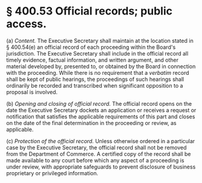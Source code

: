 # § 400.53   Official records; public access.

(a) *Content.* The Executive Secretary shall maintain at the location stated in § 400.54(e) an official record of each proceeding within the Board's jurisdiction. The Executive Secretary shall include in the official record all timely evidence, factual information, and written argument, and other material developed by, presented to, or obtained by the Board in connection with the proceeding. While there is no requirement that a *verbatim* record shall be kept of public hearings, the proceedings of such hearings shall ordinarily be recorded and transcribed when significant opposition to a proposal is involved.


(b) *Opening and closing of official record.* The official record opens on the date the Executive Secretary dockets an application or receives a request or notification that satisfies the applicable requirements of this part and closes on the date of the final determination in the proceeding or review, as applicable.


(c) *Protection of the official record.* Unless otherwise ordered in a particular case by the Executive Secretary, the official record shall not be removed from the Department of Commerce. A certified copy of the record shall be made available to any court before which any aspect of a proceeding is under review, with appropriate safeguards to prevent disclosure of business proprietary or privileged information.




